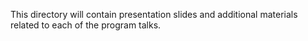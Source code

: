 This directory will contain presentation slides and additional materials related to each of the program talks.
